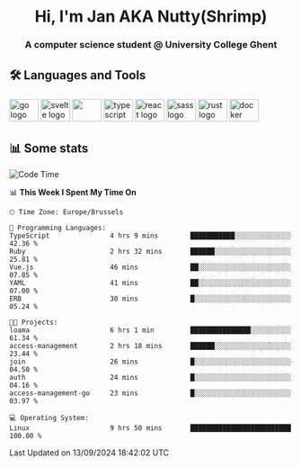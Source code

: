 <h1 align="center">Hi, I'm Jan AKA Nutty(Shrimp)</h1>
<h3 align="center">A computer science student @ University College Ghent</h3>

<h2 align="left">🛠️ Languages and Tools</h2>

###

<div align="left">
  <img src="https://cdn.jsdelivr.net/gh/devicons/devicon/icons/go/go-original.svg" height="40" width="52" alt="go logo"  />
  <img src="https://cdn.jsdelivr.net/gh/devicons/devicon@latest/icons/svelte/svelte-original.svg"  height="40" width="52" alt="svelte logo" />
  <img src="https://cdn.jsdelivr.net/gh/devicons/devicon@latest/icons/tailwindcss/tailwindcss-original.svg" height="40" width="52" />
  <img src="https://cdn.jsdelivr.net/gh/devicons/devicon/icons/typescript/typescript-original.svg" height="40" width="52" alt="typescript logo"  />
  <img src="https://cdn.jsdelivr.net/gh/devicons/devicon/icons/react/react-original.svg" height="40" width="52" alt="react logo"  />
  <img src="https://cdn.jsdelivr.net/gh/devicons/devicon/icons/sass/sass-original.svg" height="40" width="52" alt="sass logo"  />
  <img src="https://cdn.jsdelivr.net/gh/devicons/devicon@latest/icons/rust/rust-original.svg" height="40" width="52" alt="rust logo" />
  <img src="https://cdn.jsdelivr.net/gh/devicons/devicon/icons/docker/docker-original.svg" height="40" width="52" alt="docker logo"  />
</div>

<h2>📊 Some stats</h2>

<!--START_SECTION:waka-->
![Code Time](http://img.shields.io/badge/Code%20Time-5%2C011%20hrs%2029%20mins-blue)

📊 **This Week I Spent My Time On** 

```text
🕑︎ Time Zone: Europe/Brussels

💬 Programming Languages: 
TypeScript               4 hrs 9 mins        ███████████░░░░░░░░░░░░░░   42.36 % 
Ruby                     2 hrs 32 mins       ██████░░░░░░░░░░░░░░░░░░░   25.81 % 
Vue.js                   46 mins             ██░░░░░░░░░░░░░░░░░░░░░░░   07.85 % 
YAML                     41 mins             ██░░░░░░░░░░░░░░░░░░░░░░░   07.00 % 
ERB                      30 mins             █░░░░░░░░░░░░░░░░░░░░░░░░   05.24 % 

🐱‍💻 Projects: 
loama                    6 hrs 1 min         ███████████████░░░░░░░░░░   61.34 % 
access-management        2 hrs 18 mins       ██████░░░░░░░░░░░░░░░░░░░   23.44 % 
join                     26 mins             █░░░░░░░░░░░░░░░░░░░░░░░░   04.50 % 
auth                     24 mins             █░░░░░░░░░░░░░░░░░░░░░░░░   04.16 % 
access-management-go     23 mins             █░░░░░░░░░░░░░░░░░░░░░░░░   03.97 % 

💻 Operating System: 
Linux                    9 hrs 50 mins       █████████████████████████   100.00 % 
```


 Last Updated on 13/09/2024 18:42:02 UTC
<!--END_SECTION:waka-->
